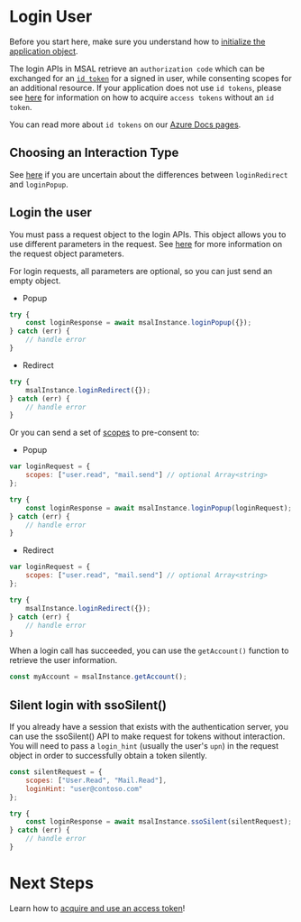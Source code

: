 # Login User

Before you start here, make sure you understand how to [initialize the application object](./initialization.md).

The login APIs in MSAL retrieve an `authorization code` which can be exchanged for an [`id token`](https://docs.microsoft.com/azure/active-directory/develop/id-tokens) for a signed in user, while consenting scopes for an additional resource. If your application does not use `id tokens`, please see [here](./acquire-token.md) for information on how to acquire `access tokens` without an `id token`.

You can read more about `id tokens` on our [Azure Docs pages](https://docs.microsoft.com/azure/active-directory/develop/id-tokens).

## Choosing an Interaction Type

See [here](./initialization.md#choosing-an-interaction-type) if you are uncertain about the differences between `loginRedirect` and `loginPopup`.

## Login the user

You must pass a request object to the login APIs. This object allows you to use different parameters in the request. See [here](./request-response-object.md) for more information on the request object parameters. 

For login requests, all parameters are optional, so you can just send an empty object.

- Popup
```javascript
try {
    const loginResponse = await msalInstance.loginPopup({});
} catch (err) {
    // handle error
}
```

- Redirect
```javascript
try {
    msalInstance.loginRedirect({});
} catch (err) {
    // handle error
}
```

Or you can send a set of [scopes](./request-response-object.md#scopes) to pre-consent to:
- Popup
```javascript
var loginRequest = {
    scopes: ["user.read", "mail.send"] // optional Array<string>
};

try {
    const loginResponse = await msalInstance.loginPopup(loginRequest);
} catch (err) {
    // handle error
}
```

- Redirect
```javascript
var loginRequest = {
    scopes: ["user.read", "mail.send"] // optional Array<string>
};

try {
    msalInstance.loginRedirect({});
} catch (err) {
    // handle error
}
```

When a login call has succeeded, you can use the `getAccount()` function to retrieve the user information.
```javascript
const myAccount = msalInstance.getAccount();
```

## Silent login with ssoSilent()

If you already have a session that exists with the authentication server, you can use the ssoSilent() API to make request for tokens without interaction. You will need to pass a `login_hint` (usually the user's `upn`) in the request object in order to successfully obtain a token silently.

```javascript
const silentRequest = {
    scopes: ["User.Read", "Mail.Read"],
    loginHint: "user@contoso.com"
};

try {
    const loginResponse = await msalInstance.ssoSilent(silentRequest);
} catch (err) {
    // handle error
}
```

# Next Steps

Learn how to [acquire and use an access token](./acquire-token.md)!
